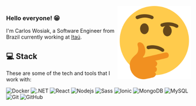 <img src="https://raw.githubusercontent.com/CarlosWosiak/CarlosWosiak/main/assets/thinking.png" min-width="200px" max-width="200px" width="200px" align="right" alt="Computer">

### Hello everyone! 😁

I'm Carlos Wosiak, a Software Engineer from Brazil currently working at <a href="https://www.itau.com.br/" target="_blank">Itaú</a>.


## 💻 Stack

These are some of the tech and tools that I work with:

![Docker](https://img.shields.io/badge/-Docker-2496ED?style=flat-square&logo=docker&logoColor=white)
![.NET](https://img.shields.io/badge/-.NET-007396?style=flat-square&logo=microsoft&color=blue)
![React](https://img.shields.io/badge/-React-3880FF?style=flat-square&logo=react&logoColor=white&color=blue)
![Nodejs](https://img.shields.io/badge/-Nodejs-339933?style=flat-square&logo=Node.js&logoColor=white)
![Sass](https://img.shields.io/badge/-Sass-CC6699?style=flat-square&logo=sass&logoColor=white)
![Ionic](https://img.shields.io/badge/-Ionic-3880FF?style=flat-square&logo=ionic&logoColor=white)
![MongoDB](https://img.shields.io/badge/-MongoDB-black?style=flat-square&logo=mongodb)
![MySQL](https://img.shields.io/badge/-MySQL-4479A1?style=flat-square&logo=mysql&logoColor=white)
![Git](https://img.shields.io/badge/-Git-black?style=flat-square&logo=git)
![GitHub](https://img.shields.io/badge/-GitHub-181717?style=flat-square&logo=github)
